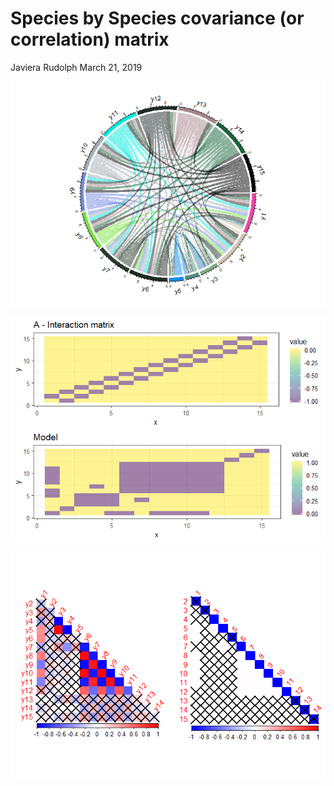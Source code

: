 Species by Species covariance (or correlation) matrix
================
Javiera Rudolph
March 21, 2019

![](20190321-Interaction_matrices_files/figure-markdown_github/unnamed-chunk-2-1.png)

![](20190321-Interaction_matrices_files/figure-markdown_github/unnamed-chunk-6-1.png)

![](20190321-Interaction_matrices_files/figure-markdown_github/unnamed-chunk-7-1.png)
